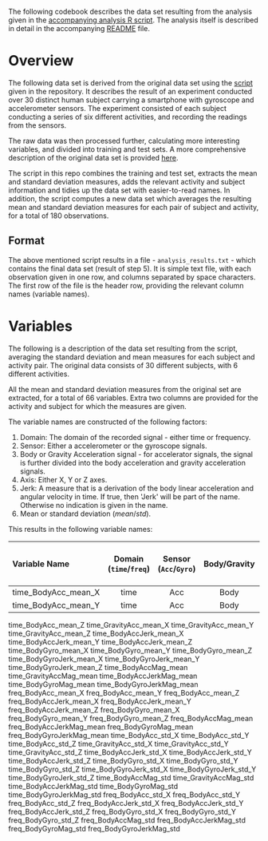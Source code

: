 
The following codebook describes the data set resulting from the analysis given in the [accompanying analysis R script](https://github.com/slior/CourseraExtractingDataProject/blob/master/run_analysis.r).
The analysis itself is described in detail in the accompanying [README](https://github.com/slior/CourseraExtractingDataProject/blob/master/README.md) file.

# Overview

The following data set is derived from the original data set using the [script](https://github.com/slior/CourseraExtractingDataProject/blob/master/run_analysis.r) given in the repository.
It describes the result of an experiment conducted over 30 distinct human subject carrying a smartphone with gyroscope and accelerometer sensors.
The experiment consisted of each subject conducting a series of six different activities, and recording the readings from the sensors.

The raw data was then processed further, calculating more interesting variables, and divided into training and test sets.
A more comprehensive description of the original data set is provided [here](http://archive.ics.uci.edu/ml/datasets/Human+Activity+Recognition+Using+Smartphones).

The script in this repo combines the training and test set, extracts the mean and standard deviation measures, adds the relevant activity and subject information and tidies up the data set with easier-to-read names.
In addition, the script computes a new data set which averages the resulting mean and standard deviation measures for each pair of subject and activity, for a total of 180 observations.

## Format
The above mentioned script results in a file - `analysis_results.txt` - which contains the final data set (result of step 5).
It is simple text file, with each observation given in one row, and columns separated by space characters.
The first row of the file is the header row, providing the relevant column names (variable names).

# Variables

The following is a description of the data set resulting from the script, averaging the standard deviation and mean measures for each subject and activity pair.
The original data consists of 30 different subjects, with 6 different activities.

All the mean and standard deviation measures from the original set are extracted, for a total of 66 variables. Extra two columns are provided for the activity and subject for which the measures are given.

The variable names are constructed of the following factors:
1. Domain: The domain of the recorded signal - either time or frequency.
2. Sensor: Either a accelerometer or the gyroscope signals.
3. Body or Gravity Acceleration signal - for accelerator signals, the signal is further divided into the body acceleration and gravity acceleration signals.
4. Axis: Either X, Y or Z axes.
5. Jerk: A measure that is a derivation of the body linear acceleration and angular velocity in time. If true, then 'Jerk' will be part of the name. Otherwise no indication is given in the name.
6. Mean or standard deviation (*mean*/*std*).

This results in the following variable names:

Variable Name 				      |Domain (`time`/`freq`)	| Sensor (`Acc`/`Gyro`) | Body/Gravity | Axis (`X`, `Y` or `Z`) | Jerk (`Jerk` or nothing) | Mean/Standard Deviation (`mean`/`std`)
:----------------------------|:-------:|:-------------------:|:--------------:|:------:|:------------:|:-------------------------:
time_BodyAcc_mean_X          |time   | Acc               | Body         | X    | N          | mean
time_BodyAcc_mean_Y          |time   | Acc               | Body         | Y    | N          | mean
time_BodyAcc_mean_Z
time_GravityAcc_mean_X
time_GravityAcc_mean_Y
time_GravityAcc_mean_Z
time_BodyAccJerk_mean_X
time_BodyAccJerk_mean_Y
time_BodyAccJerk_mean_Z
time_BodyGyro_mean_X
time_BodyGyro_mean_Y
time_BodyGyro_mean_Z
time_BodyGyroJerk_mean_X
time_BodyGyroJerk_mean_Y
time_BodyGyroJerk_mean_Z
time_BodyAccMag_mean
time_GravityAccMag_mean
time_BodyAccJerkMag_mean
time_BodyGyroMag_mean
time_BodyGyroJerkMag_mean
freq_BodyAcc_mean_X
freq_BodyAcc_mean_Y
freq_BodyAcc_mean_Z
freq_BodyAccJerk_mean_X
freq_BodyAccJerk_mean_Y
freq_BodyAccJerk_mean_Z
freq_BodyGyro_mean_X
freq_BodyGyro_mean_Y
freq_BodyGyro_mean_Z
freq_BodyAccMag_mean
freq_BodyAccJerkMag_mean
freq_BodyGyroMag_mean
freq_BodyGyroJerkMag_mean
time_BodyAcc_std_X
time_BodyAcc_std_Y
time_BodyAcc_std_Z
time_GravityAcc_std_X
time_GravityAcc_std_Y
time_GravityAcc_std_Z
time_BodyAccJerk_std_X
time_BodyAccJerk_std_Y
time_BodyAccJerk_std_Z
time_BodyGyro_std_X
time_BodyGyro_std_Y
time_BodyGyro_std_Z
time_BodyGyroJerk_std_X
time_BodyGyroJerk_std_Y
time_BodyGyroJerk_std_Z
time_BodyAccMag_std
time_GravityAccMag_std
time_BodyAccJerkMag_std
time_BodyGyroMag_std
time_BodyGyroJerkMag_std
freq_BodyAcc_std_X
freq_BodyAcc_std_Y
freq_BodyAcc_std_Z
freq_BodyAccJerk_std_X
freq_BodyAccJerk_std_Y
freq_BodyAccJerk_std_Z
freq_BodyGyro_std_X
freq_BodyGyro_std_Y
freq_BodyGyro_std_Z
freq_BodyAccMag_std
freq_BodyAccJerkMag_std
freq_BodyGyroMag_std
freq_BodyGyroJerkMag_std



